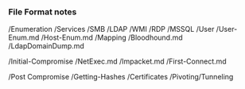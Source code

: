 ### File Format notes

/Enumeration
  /Services
    /SMB
    /LDAP
    /WMI
    /RDP
    /MSSQL
  /User
    /User-Enum.md
    /Host-Enum.md
  /Mapping
    /Bloodhound.md
    /LdapDomainDump.md

/Initial-Compromise
  /NetExec.md
  /Impacket.md
  /First-Connect.md

/Post Compromise
  /Getting-Hashes
  /Certificates
  /Pivoting/Tunneling
